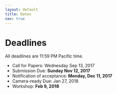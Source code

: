 ```yaml
---
layout: default
title: Dates
nav: true
---
```


# Deadlines

All deadlines are 11:59 PM Pacific time.

+ Call for Papers: Wednesday Sep 13, 2017
+ Submission Due: **Sunday Nov 12, 2017**
+ Notification of acceptance: **Monday, Dec 11, 2017**
+ Camera-ready Due: Jan 27, 2018
+ Workshop: **Feb 9, 2018**  
